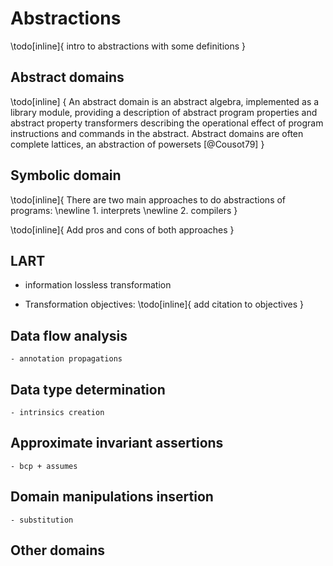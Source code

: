 # Abstractions

\todo[inline]{ intro to abstractions with some definitions }

## Abstract domains

\todo[inline] { An abstract domain is an abstract algebra, implemented as a library module,
providing a description of abstract program properties and abstract property
transformers describing the operational effect of program instructions and
commands in the abstract. Abstract domains are often complete lattices, an
abstraction of powersets [@Cousot79] }


## Symbolic domain


\todo[inline]{ There are two main approaches to do abstractions of programs: \newline
    1. interprets \newline
    2. compilers
}

\todo[inline]{ Add pros and cons of both approaches }

## LART

- information lossless transformation

- Transformation objectives:
\todo[inline]{ add citation to objectives }

## Data flow analysis
    - annotation propagations

## Data type determination
    - intrinsics creation

## Approximate invariant assertions
    - bcp + assumes

## Domain manipulations insertion
    - substitution

## Other domains
